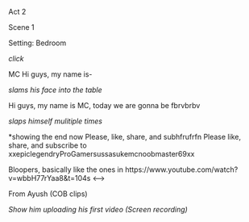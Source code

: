 Act 2

Scene 1

Setting: Bedroom

_click_

MC
Hi guys, my name is- 

*slams his face into the table*

Hi guys, my name is MC, today we are gonna be fbrvbrbv

*slaps himself mulitiple times* 

*showing the end now 
Please, like, share, and subhfrufrfn
Please like, share, and subscribe to xxepiclegendryProGamersussasukemcnoobmaster69xx
<!-->
Bloopers, basically
like the ones in https://www.youtube.com/watch?v=wbbH77rYaa8&t=104s
<--> 
From Ayush (COB clips)


_Show him uploading his first video (Screen recording)_
